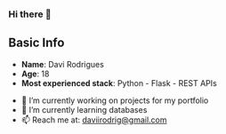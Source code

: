 ### Hi there 👋

## Basic Info
* **Name**: Davi Rodrigues
* **Age**: 18
* **Most experienced stack**: Python - Flask - REST APIs

- 🔭 I’m currently working on projects for my portfolio
- 🌱 I’m currently learning databases
- 📫 Reach me at: [daviirodrig@gmail.com](mailto:daviirodrig@gmail.com)
